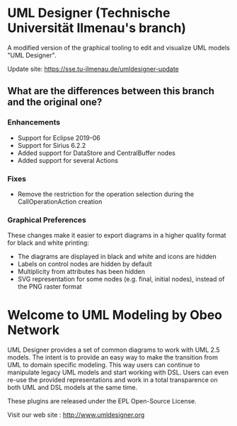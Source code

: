 # UML Designer (Technische Universität Ilmenau's branch)
A modified version of the graphical tooling to edit and visualize UML models "UML Designer".

Update site: https://sse.tu-ilmenau.de/umldesigner-update

## What are the differences between this branch and the original one?
### Enhancements
- Support for Eclipse 2019-06
- Support for Sirius 6.2.2
- Added support for DataStore and CentralBuffer nodes
- Added support for several Actions

### Fixes
- Remove the restriction for the operation selection during the CallOperationAction creation

### Graphical Preferences
These changes make it easier to export diagrams in a higher quality format for black and white printing:
- The diagrams are displayed in black and white and icons are hidden
- Labels on control nodes are hidden by default
- Multiplicity from attributes has been hidden
- SVG representation for some nodes (e.g. final, initial nodes), instead of the PNG raster format

# Welcome to UML Modeling by Obeo Network

UML Designer provides a set of common diagrams to work with UML 2.5 models. The intent is to provide an easy way to make the transition from UML to domain specific modeling. This way users can continue to manipulate legacy UML models and start working with DSL. Users can even re-use the provided representations and work in a total transparence on both UML and DSL models at the same time.

These plugins are released under the EPL Open-Source License.

Visit our web site : http://www.umldesigner.org
